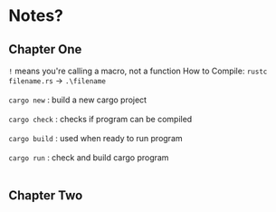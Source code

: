 # Notes?

## Chapter One

`!` means you're calling a macro, not a function
How to Compile: `rustc filename.rs` -> `.\filename` <br><br>
`cargo new` : build a new cargo project <br><br>
`cargo check` : checks if program can be compiled <br><br>
`cargo build` : used when ready to run program <br><br>
`cargo run` : check and build cargo program
<br><br>

## Chapter Two
